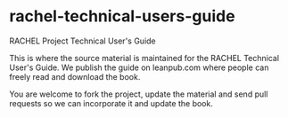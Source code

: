 # rachel-technical-users-guide
RACHEL Project Technical User's Guide

This is where the source material is maintained for the RACHEL Technical User's Guide. We publish the guide on leanpub.com where people can freely read and download the book.

You are welcome to fork the project, update the material and send pull requests so we can incorporate it and update the book.
